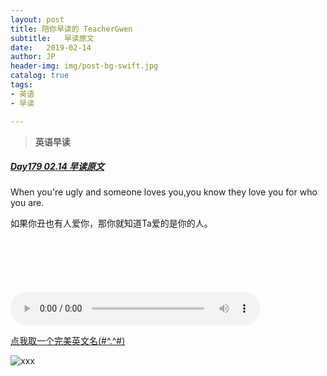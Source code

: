 ```yaml
---
layout: post
title: 陪你早读的 TeacherGwen
subtitle:   早读原文
date:   2019-02-14
author: JP
header-img: img/post-bg-swift.jpg
catalog: true
tags:
- 英语
- 早读

---
```


>  **英语早读**

##### [Day179 02.14 早读原文](https://mp.weixin.qq.com/s/xgtKN4KVsKF3CruATXOEEQ)

When you're ugly and someone loves you,you know they love you for who you are.

如果你丑也有人爱你，那你就知道Ta爱的是你的人。

<audio style="height:140;width:400;" controls="controls" src="https://res.wx.qq.com/voice/getvoice?mediaid=MzI4OTAyODUxNF8yNjUzNTE5OTk2">
</audio>


[点我取一个完美英文名(#^.^#)](http://ename.shanbay.com.cn)

![xxx](http://img07.tooopen.com/images/20170316/tooopen_sy_201956178977.jpg)